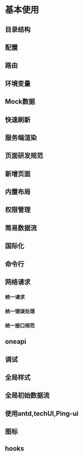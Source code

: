 # 基本使用

## 目录结构
## 配置
## 路由
## 环境变量
## Mock数据
## 快速刷新
## 服务端渲染
## 页面研发规范
## 新增页面
## 内置布局
## 权限管理
## 简易数据流
## 国际化
## 命令行
## 网络请求
### 统一请求
### 统一错误处理
### 统一接口规范
## oneapi
## 调试
## 全局样式
## 全局初始数据流
## 使用antd,techUI,Ping-ui
## 图标
## hooks